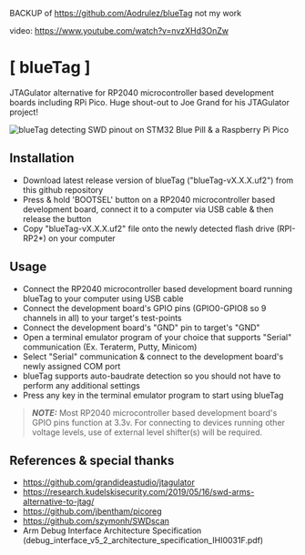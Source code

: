 BACKUP of https://github.com/Aodrulez/blueTag
not my work

video:
https://www.youtube.com/watch?v=nvzXHd3OnZw




# [ blueTag ] 
    
JTAGulator alternative for RP2040 microcontroller based development boards including RPi Pico. Huge shout-out to Joe Grand for his JTAGulator project!




![](images/swd.JPG?raw=true "blueTag detecting SWD pinout on STM32 Blue Pill & a Raspberry Pi Pico")

## Installation
- Download latest release version of blueTag ("blueTag-vX.X.X.uf2") from this github repository
- Press & hold 'BOOTSEL' button on a RP2040 microcontroller based development board, connect it to a computer via USB cable & then release the button
- Copy "blueTag-vX.X.X.uf2" file onto the newly detected flash drive (RPI-RP2*) on your computer


## Usage
- Connect the RP2040 microcontroller based development board running blueTag to your computer using USB cable
- Connect the development board's GPIO pins (GPIO0-GPIO8 so 9 channels in all) to your target's test-points
- Connect the development board's "GND" pin to target's "GND"
- Open a terminal emulator program of your choice that supports "Serial" communication (Ex. Teraterm, Putty, Minicom)
- Select "Serial" communication & connect to the development board's newly assigned COM port
- blueTag supports auto-baudrate detection so you should not have to perform any additional settings
- Press any key in the terminal emulator program to start using blueTag

> **_NOTE:_** Most RP2040 microcontroller based development board's GPIO pins function at 3.3v. For connecting to devices running other voltage levels, use of external level shifter(s) will be required.

## References & special thanks

- https://github.com/grandideastudio/jtagulator
- https://research.kudelskisecurity.com/2019/05/16/swd-arms-alternative-to-jtag/
- https://github.com/jbentham/picoreg
- https://github.com/szymonh/SWDscan
- Arm Debug Interface Architecture Specification (debug_interface_v5_2_architecture_specification_IHI0031F.pdf)
